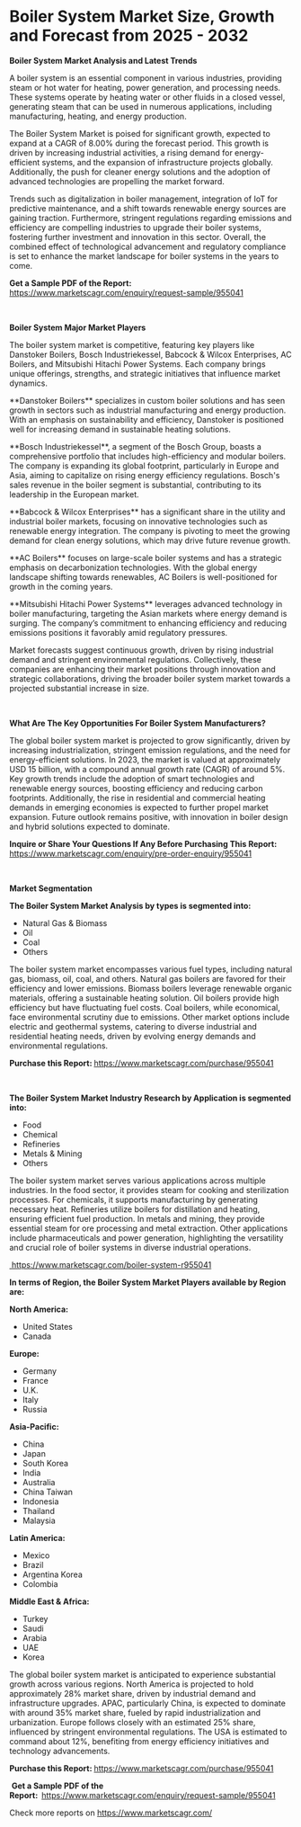<p><h1>Boiler System Market Size, Growth and Forecast from 2025 - 2032</h1></p><p><strong>Boiler System Market Analysis and Latest Trends</strong></p>
<p><p>A boiler system is an essential component in various industries, providing steam or hot water for heating, power generation, and processing needs. These systems operate by heating water or other fluids in a closed vessel, generating steam that can be used in numerous applications, including manufacturing, heating, and energy production. </p><p>The Boiler System Market is poised for significant growth, expected to expand at a CAGR of 8.00% during the forecast period. This growth is driven by increasing industrial activities, a rising demand for energy-efficient systems, and the expansion of infrastructure projects globally. Additionally, the push for cleaner energy solutions and the adoption of advanced technologies are propelling the market forward. </p><p>Trends such as digitalization in boiler management, integration of IoT for predictive maintenance, and a shift towards renewable energy sources are gaining traction. Furthermore, stringent regulations regarding emissions and efficiency are compelling industries to upgrade their boiler systems, fostering further investment and innovation in this sector. Overall, the combined effect of technological advancement and regulatory compliance is set to enhance the market landscape for boiler systems in the years to come.</p></p>
<p><strong>Get a Sample PDF of the Report:&nbsp;</strong> <a href="https://www.marketscagr.com/enquiry/request-sample/955041?utm_campaign=2754&utm_medium=2&utm_source=Github&utm_content=ia&utm_term=05032025&utm_id=boiler-system">https://www.marketscagr.com/enquiry/request-sample/955041</a></p>
<p>&nbsp;</p>
<p><strong>Boiler System Major Market Players</strong></p>
<p><p>The boiler system market is competitive, featuring key players like Danstoker Boilers, Bosch Industriekessel, Babcock & Wilcox Enterprises, AC Boilers, and Mitsubishi Hitachi Power Systems. Each company brings unique offerings, strengths, and strategic initiatives that influence market dynamics.</p><p>**Danstoker Boilers** specializes in custom boiler solutions and has seen growth in sectors such as industrial manufacturing and energy production. With an emphasis on sustainability and efficiency, Danstoker is positioned well for increasing demand in sustainable heating solutions.</p><p>**Bosch Industriekessel**, a segment of the Bosch Group, boasts a comprehensive portfolio that includes high-efficiency and modular boilers. The company is expanding its global footprint, particularly in Europe and Asia, aiming to capitalize on rising energy efficiency regulations. Bosch's sales revenue in the boiler segment is substantial, contributing to its leadership in the European market.</p><p>**Babcock & Wilcox Enterprises** has a significant share in the utility and industrial boiler markets, focusing on innovative technologies such as renewable energy integration. The company is pivoting to meet the growing demand for clean energy solutions, which may drive future revenue growth.</p><p>**AC Boilers** focuses on large-scale boiler systems and has a strategic emphasis on decarbonization technologies. With the global energy landscape shifting towards renewables, AC Boilers is well-positioned for growth in the coming years.</p><p>**Mitsubishi Hitachi Power Systems** leverages advanced technology in boiler manufacturing, targeting the Asian markets where energy demand is surging. The company’s commitment to enhancing efficiency and reducing emissions positions it favorably amid regulatory pressures.</p><p>Market forecasts suggest continuous growth, driven by rising industrial demand and stringent environmental regulations. Collectively, these companies are enhancing their market positions through innovation and strategic collaborations, driving the broader boiler system market towards a projected substantial increase in size.</p></p>
<p>&nbsp;</p>
<p><strong>What Are The Key Opportunities For Boiler System Manufacturers?</strong></p>
<p><p>The global boiler system market is projected to grow significantly, driven by increasing industrialization, stringent emission regulations, and the need for energy-efficient solutions. In 2023, the market is valued at approximately USD 15 billion, with a compound annual growth rate (CAGR) of around 5%. Key growth trends include the adoption of smart technologies and renewable energy sources, boosting efficiency and reducing carbon footprints. Additionally, the rise in residential and commercial heating demands in emerging economies is expected to further propel market expansion. Future outlook remains positive, with innovation in boiler design and hybrid solutions expected to dominate.</p></p>
<p><strong>Inquire or Share Your Questions If Any Before Purchasing This Report:</strong> <a href="https://www.marketscagr.com/enquiry/pre-order-enquiry/955041?utm_campaign=2754&utm_medium=2&utm_source=Github&utm_content=ia&utm_term=05032025&utm_id=boiler-system">https://www.marketscagr.com/enquiry/pre-order-enquiry/955041</a></p>
<p>&nbsp;</p>
<p><strong>Market Segmentation</strong></p>
<p><strong>The Boiler System Market Analysis by types is segmented into:</strong></p>
<p><ul><li>Natural Gas & Biomass</li><li>Oil</li><li>Coal</li><li>Others</li></ul></p>
<p><p>The boiler system market encompasses various fuel types, including natural gas, biomass, oil, coal, and others. Natural gas boilers are favored for their efficiency and lower emissions. Biomass boilers leverage renewable organic materials, offering a sustainable heating solution. Oil boilers provide high efficiency but have fluctuating fuel costs. Coal boilers, while economical, face environmental scrutiny due to emissions. Other market options include electric and geothermal systems, catering to diverse industrial and residential heating needs, driven by evolving energy demands and environmental regulations.</p></p>
<p><strong>Purchase this Report:&nbsp;</strong><a href="https://www.marketscagr.com/purchase/955041?utm_campaign=2754&utm_medium=2&utm_source=Github&utm_content=ia&utm_term=05032025&utm_id=boiler-system">https://www.marketscagr.com/purchase/955041</a></p>
<p>&nbsp;</p>
<p><strong>The Boiler System Market Industry Research by Application is segmented into:</strong></p>
<p><ul><li>Food</li><li>Chemical</li><li>Refineries</li><li>Metals & Mining</li><li>Others</li></ul></p>
<p><p>The boiler system market serves various applications across multiple industries. In the food sector, it provides steam for cooking and sterilization processes. For chemicals, it supports manufacturing by generating necessary heat. Refineries utilize boilers for distillation and heating, ensuring efficient fuel production. In metals and mining, they provide essential steam for ore processing and metal extraction. Other applications include pharmaceuticals and power generation, highlighting the versatility and crucial role of boiler systems in diverse industrial operations.</p></p>
<p><a href="https://www.marketscagr.com/boiler-system-r955041?utm_campaign=2754&utm_medium=2&utm_source=Github&utm_content=ia&utm_term=05032025&utm_id=boiler-system">&nbsp;https://www.marketscagr.com/boiler-system-r955041</a></p>
<p><strong>In terms of Region, the Boiler System Market Players available by Region are:</strong></p>
<p>
    <p> <strong> North America: </strong>
        <ul>
            <li>United States</li>
            <li>Canada</li>
        </ul>
        </p> 
    <p> <strong> Europe: </strong>
        <ul>
            <li>Germany</li>
            <li>France</li>
            <li>U.K.</li>
            <li>Italy</li>
            <li>Russia</li>
        </ul>
        </p> 
    <p> <strong> Asia-Pacific: </strong>
        <ul>
            <li>China</li>
            <li>Japan</li>
            <li>South Korea</li>
            <li>India</li>
            <li>Australia</li>
            <li>China Taiwan</li>
            <li>Indonesia</li>
            <li>Thailand</li>
            <li>Malaysia</li>
        </ul>
        </p> 
    <p> <strong> Latin America: </strong>
        <ul>
            <li>Mexico</li>
            <li>Brazil</li>
            <li>Argentina Korea</li>
            <li>Colombia</li>
        </ul>
        </p> 
    <p> <strong> Middle East & Africa: </strong>
        <ul>
            <li>Turkey</li>
            <li>Saudi</li>
            <li>Arabia</li>
            <li>UAE</li>
            <li>Korea</li>
        </ul>
    </p>
    </p>
<p><p>The global boiler system market is anticipated to experience substantial growth across various regions. North America is projected to hold approximately 28% market share, driven by industrial demand and infrastructure upgrades. APAC, particularly China, is expected to dominate with around 35% market share, fueled by rapid industrialization and urbanization. Europe follows closely with an estimated 25% share, influenced by stringent environmental regulations. The USA is estimated to command about 12%, benefiting from energy efficiency initiatives and technology advancements.</p></p>
<p><strong>Purchase this Report: </strong><a href="https://www.marketscagr.com/purchase/955041?utm_campaign=2754&utm_medium=2&utm_source=Github&utm_content=ia&utm_term=05032025&utm_id=boiler-system">https://www.marketscagr.com/purchase/955041</a></p>
<p>&nbsp;<strong>Get a Sample PDF of the Report:&nbsp;&nbsp;</strong><a href="https://www.marketscagr.com/enquiry/request-sample/955041?utm_campaign=2754&utm_medium=2&utm_source=Github&utm_content=ia&utm_term=05032025&utm_id=boiler-system">https://www.marketscagr.com/enquiry/request-sample/955041</a></p>
<p><strong></strong></p>
<p>Check more reports on <a href="https://www.marketscagr.com/?utm_campaign=2754&utm_medium=2&utm_source=Github&utm_content=ia&utm_term=05032025&utm_id=boiler-system">https://www.marketscagr.com/</a></p>